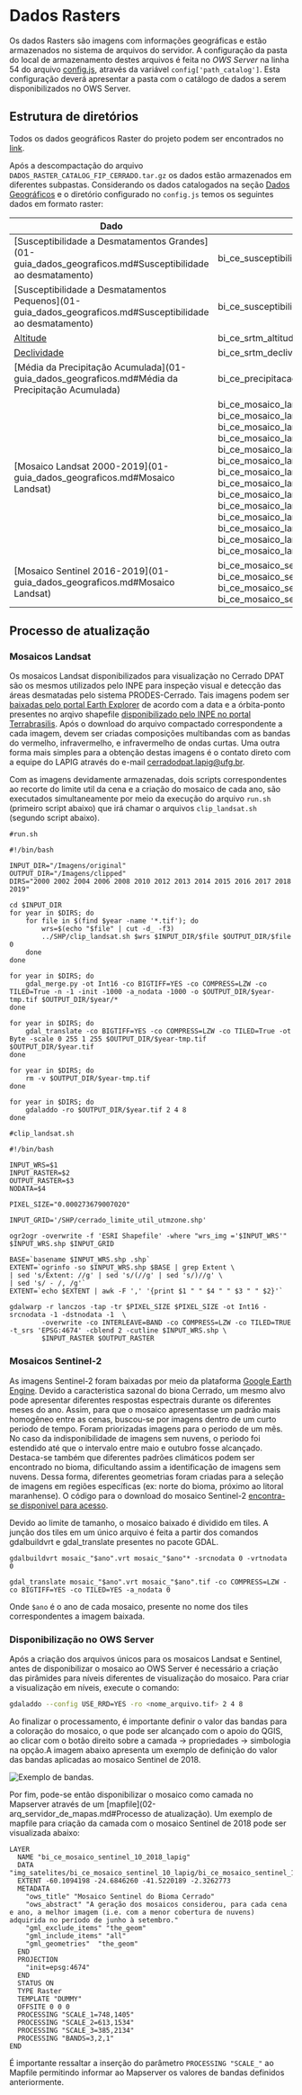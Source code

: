 # Dados Rasters
Os dados Rasters são imagens com informações geográficas e estão armazenados no sistema de arquivos do servidor. A configuração da pasta do local de armazenamento destes arquivos é feita no *OWS Server* na linha 54 do arquivo [config.js](https://github.com/lapig-ufg/lapig-maps/blob/master/src/ows/config.js), através da variável `config['path_catalog']`. Esta configuração deverá apresentar a pasta com o catálogo de dados a serem disponibilizados no OWS Server.

## Estrutura de diretórios

Todos os dados geográficos Raster do projeto podem ser encontrados no [link](https://drive.google.com/file/d/1L2pW2PudSsmwGQMhPGXbZd5sJvBmEcSW/view?usp=sharing).

Após a descompactação do arquivo `DADOS_RASTER_CATALOG_FIP_CERRADO.tar.gz` os dados estão armazenados em diferentes subpastas. Considerando os dados catalogados na seção [Dados Geográficos](01-guia_dados_geograficos.md) e o diretório configurado no `config.js` temos os seguintes dados em formato raster:

| Dado                                                                                                       | Nome do arquivo                                                                                                                                                                                                                                                                                                                                                                                                                                                                                                                                                                                                                                                                                                                                                           |                                       Subpasta |
| ---------------------------------------------------------------------------------------------------------- | ------------------------------------------------------------------------------------------------------------------------------------------------------------------------------------------------------------------------------------------------------------------------------------------------------------------------------------------------------------------------------------------------------------------------------------------------------------------------------------------------------------------------------------------------------------------------------------------------------------------------------------------------------------------------------------------------------------------------------------------------------------------------- | ---------------------------------------------: |
| [Susceptibilidade a Desmatamentos Grandes](01-guia_dados_geograficos.md#Susceptibilidade ao desmatamento)  | bi_ce_susceptibilidade_desmatamento_maiores_100_na_lapig.tif                                                                                                                                                                                                                                                                                                                                                                                                                                                                                                                                                                                                                                                                                                              |                                           /FIP |
| [Susceptibilidade a Desmatamentos Pequenos](01-guia_dados_geograficos.md#Susceptibilidade ao desmatamento) | bi_ce_susceptibilidade_desmatamento_menores_100_na_lapig.tif                                                                                                                                                                                                                                                                                                                                                                                                                                                                                                                                                                                                                                                                                                              |                                           /FIP |
| [Altitude](01-guia_dados_geograficos.md#Altitude)                                                          | bi_ce_srtm_altitude_30_2000_lapig.tif                                                                                                                                                                                                                                                                                                                                                                                                                                                                                                                                                                                                                                                                                                                                     |                                        /Relevo |
| [Declividade](01-guia_dados_geograficos.md#Declividade)                                                    | bi_ce_srtm_declividade_30_2000_lapig.tif                                                                                                                                                                                                                                                                                                                                                                                                                                                                                                                                                                                                                                                                                                                                  |                                        /Relevo |
| [Média da Precipitação Acumulada](01-guia_dados_geograficos.md#Média da Precipitação Acumulada)            | bi_ce_precipitacao_historica_30_lapig.tif                                                                                                                                                                                                                                                                                                                                                                                                                                                                                                                                                                                                                                                                                                                                 |                                          /Água |
| [Mosaico Landsat 2000-2019](01-guia_dados_geograficos.md#Mosaico Landsat)                                  | bi_ce_mosaico_landsat_completo_30_2000_fip.tif <br/> bi_ce_mosaico_landsat_completo_30_2002_fip.tif <br/> bi_ce_mosaico_landsat_completo_30_2004_fip.tif <br/>   bi_ce_mosaico_landsat_completo_30_2006_fip.tif  <br/>  bi_ce_mosaico_landsat_completo_30_2008_fip.tif <br/> bi_ce_mosaico_landsat_completo_30_2010_fip.tif <br/> bi_ce_mosaico_landsat_completo_30_2012_fip.tif <br/> bi_ce_mosaico_landsat_completo_30_2013_fip.tif <br/> bi_ce_mosaico_landsat_completo_30_2014_fip.tif <br/> bi_ce_mosaico_landsat_completo_30_2015_fip.tif <br/> bi_ce_mosaico_landsat_completo_30_2016_fip.tif <br/> bi_ce_mosaico_landsat_completo_30_2017_fip.tif <br/> bi_ce_mosaico_landsat_completo_30_2018_fip.tif <br/> bi_ce_mosaico_landsat_completo_30_2019_fip.tif <br/> |    /img_satelites/bi_ce_mosaico_landsat_30_fip |
| [Mosaico Sentinel 2016-2019](01-guia_dados_geograficos.md#Mosaico Landsat)                                 | bi_ce_mosaico_sentinel_10_2016_lapig.tif <br/> bi_ce_mosaico_sentinel_10_2017_lapig.tif <br/> bi_ce_mosaico_sentinel_10_2018_lapig.tif <br/> bi_ce_mosaico_sentinel_10_2019_lapig.tif                                                                                                                                                                                                                                                                                                                                                                                                                                                                                                                                                                                     | /img_satelites/bi_ce_mosaico_sentinel_10_lapig |



## Processo de atualização

### Mosaicos Landsat
Os mosaicos Landsat disponibilizados para visualização no Cerrado DPAT são os mesmos utilizados pelo INPE para inspeção visual e detecção das áreas desmatadas pelo sistema PRODES-Cerrado. Tais imagens podem ser [baixadas pelo portal Earth Explorer](https://earthexplorer.usgs.gov/) de acordo com a data e a órbita-ponto presentes no arqivo shapefile [disponibilizado pelo INPE no portal Terrabrasilis](http://terrabrasilis.dpi.inpe.br/download/dataset/cerrado-prodes/vector/yearly_deforestation_2002_2019_cerrado_biome.zip). Após o download do arquivo compactado correspondente a cada imagem, devem ser criadas composições multibandas com as bandas do vermelho, infravermelho, e infravermelho de ondas curtas. Uma outra forma mais simples para a obtenção destas imagens é o contato direto com a equipe do LAPIG através do e-mail cerradodpat.lapig@ufg.br.

Com as imagens devidamente armazenadas, dois scripts correspondentes ao recorte do limite util da cena e a criação do mosaico de cada ano, são executados simultaneamente por meio da execução do arquivo ``run.sh`` (primeiro script abaixo) que irá chamar o arquivos ``clip_landsat.sh`` (segundo script abaixo).

```
#run.sh

#!/bin/bash

INPUT_DIR="/Imagens/original"
OUTPUT_DIR="/Imagens/clipped"
DIRS="2000 2002 2004 2006 2008 2010 2012 2013 2014 2015 2016 2017 2018 2019"

cd $INPUT_DIR
for year in $DIRS; do
	for file in $(find $year -name '*.tif'); do
		wrs=$(echo "$file" | cut -d_ -f3)
		../SHP/clip_landsat.sh $wrs $INPUT_DIR/$file $OUTPUT_DIR/$file 0
	done
done

for year in $DIRS; do
	gdal_merge.py -ot Int16 -co BIGTIFF=YES -co COMPRESS=LZW -co TILED=True -n -1 -init -1000 -a_nodata -1000 -o $OUTPUT_DIR/$year-tmp.tif $OUTPUT_DIR/$year/*
done

for year in $DIRS; do
	gdal_translate -co BIGTIFF=YES -co COMPRESS=LZW -co TILED=True -ot Byte -scale 0 255 1 255 $OUTPUT_DIR/$year-tmp.tif $OUTPUT_DIR/$year.tif
done

for year in $DIRS; do
	rm -v $OUTPUT_DIR/$year-tmp.tif
done

for year in $DIRS; do
	gdaladdo -ro $OUTPUT_DIR/$year.tif 2 4 8
done
```

```
#clip_landsat.sh

#!/bin/bash

INPUT_WRS=$1
INPUT_RASTER=$2
OUTPUT_RASTER=$3
NODATA=$4

PIXEL_SIZE="0.000273679007020"

INPUT_GRID='/SHP/cerrado_limite_util_utmzone.shp'

ogr2ogr -overwrite -f 'ESRI Shapefile' -where "wrs_img ='$INPUT_WRS'" $INPUT_WRS.shp $INPUT_GRID

BASE=`basename $INPUT_WRS.shp .shp`
EXTENT=`ogrinfo -so $INPUT_WRS.shp $BASE | grep Extent \
| sed 's/Extent: //g' | sed 's/(//g' | sed 's/)//g' \
| sed 's/ - /, /g'`
EXTENT=`echo $EXTENT | awk -F ',' '{print $1 " " $4 " " $3 " " $2}'`

gdalwarp -r lanczos -tap -tr $PIXEL_SIZE $PIXEL_SIZE -ot Int16 -srcnodata -1 -dstnodata -1  \
		-overwrite -co INTERLEAVE=BAND -co COMPRESS=LZW -co TILED=TRUE -t_srs 'EPSG:4674' -cblend 2 -cutline $INPUT_WRS.shp \
		$INPUT_RASTER $OUTPUT_RASTER
```








### Mosaicos Sentinel-2

As imagens Sentinel-2 foram baixadas por meio da plataforma [Google Earth Engine](https://earthengine.google.com/). Devido a caracteristica sazonal do biona Cerrado, um mesmo alvo pode apresentar diferentes respostas espectrais durante os diferentes meses do ano. Assim, para que o mosaico apresentasse um padrão mais homogêneo entre as cenas, buscou-se por imagens dentro de um curto periodo de tempo. Foram priorizadas imagens para o periodo de um mês. No caso da indisponibilidade de imagens sem nuvens, o periodo foi estendido até que o intervalo entre maio e outubro fosse alcançado. Destaca-se também que diferentes padrões climáticos podem ser encontrado no bioma, dificultando assim a identificação de imagens sem nuvens. Dessa forma, diferentes geometrias foram criadas para a seleção de imagens em regiões específicas (ex: norte do bioma, próximo ao litoral maranhense). O código para o download do mosaico Sentinel-2 [encontra-se disponivel para acesso](https://code.earthengine.google.com/.8b492413a68c9f050930bf4c01da8e0c).

Devido ao limite de tamanho, o mosaico baixado é dividido em tiles. A junção dos tiles em um único arquivo é feita a partir dos comandos gdalbuildvrt e gdal_translate presentes no pacote GDAL.

```
gdalbuildvrt mosaic_"$ano".vrt mosaic_"$ano"* -srcnodata 0 -vrtnodata 0

gdal_translate mosaic_"$ano".vrt mosaic_"$ano".tif -co COMPRESS=LZW -co BIGTIFF=YES -co TILED=YES -a_nodata 0
```

Onde `$ano` é o ano de cada mosaico, presente no nome dos tiles correspondentes a imagem baixada.

### Disponibilização no OWS Server

Após a criação dos arquivos únicos para os mosaicos Landsat e Sentinel, antes de disponibilizar o mosaico ao OWS Server é necessário a criação das pirâmides para níveis diferentes de visualização do mosaico. Para criar a visualização em níveis, execute o comando:

``` sh
gdaladdo --config USE_RRD=YES -ro <nome_arquivo.tif> 2 4 8
```

Ao finalizar o processamento, é importante definir o valor das bandas para a coloração do mosaico, o que pode ser alcançado com o apoio do QGIS, ao clicar com o botão direito sobre a camada -> propriedades -> simbologia na opção.A imagem abaixo apresenta um exemplo de definição do valor das bandas aplicadas ao mosaico Sentinel de 2018.


 ![Exemplo de bandas.](imgs/03/exemplo_bandas.png)

  Por fim, pode-se então disponibilizar o mosaico como camada no Mapserver através de um [mapfile](02-arq_servidor_de_mapas.md#Processo de atualização). Um exemplo de mapfile para criação da camada com o mosaico Sentinel de 2018 pode ser visualizada abaixo:

```
LAYER
  NAME "bi_ce_mosaico_sentinel_10_2018_lapig"
  DATA "img_satelites/bi_ce_mosaico_sentinel_10_lapig/bi_ce_mosaico_sentinel_10_2018_lapig.tif"
  EXTENT -60.1094198 -24.6846260 -41.5220189 -2.3262773
  METADATA
    "ows_title" "Mosaico Sentinel do Bioma Cerrado"
    "ows_abstract" "A geração dos mosaicos considerou, para cada cena e ano, a melhor imagem (i.e. com a menor cobertura de nuvens) adquirida no período de junho à setembro."
    "gml_exclude_items" "the_geom"
    "gml_include_items" "all"
    "gml_geometries"  "the_geom"
  END
  PROJECTION
    "init=epsg:4674"
  END
  STATUS ON
  TYPE Raster
  TEMPLATE "DUMMY"
  OFFSITE 0 0 0
  PROCESSING "SCALE_1=748,1405"
  PROCESSING "SCALE_2=613,1534"
  PROCESSING "SCALE_3=385,2134"
  PROCESSING "BANDS=3,2,1"
END
```

É importante ressaltar a inserção do parâmetro `PROCESSING "SCALE_"` ao Mapfile permitindo informar ao Mapserver os valores de bandas definidos anteriormente.